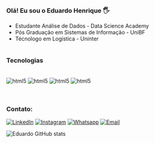 ### Olá! Eu sou o Eduardo Henrique 🖐️

- Estudante Análise de Dados - Data Science Academy
- Pós Graduação em Sistemas de Informação - UniBF
- Técnologo em Logística - Uninter

#

### Tecnologias
<div style="display: inline_block"><br/>
  <img align="center" alt="html5" src="https://img.shields.io/badge/Python-14354C?style=for-the-badge&logo=python&logoColor=white" />
    <img align="center" alt="html5" src="https://img.shields.io/badge/MySQL-00000F?style=for-the-badge&logo=mysql&logoColor=white" />
  <img align="center" alt="html5" src="https://img.shields.io/badge/PowerBI-F2C811?style=for-the-badge&logo=Power%20BI&logoColor=white" />
  <img align="center" alt="html5" src="https://img.shields.io/badge/Microsoft_Excel-217346?style=for-the-badge&logo=microsoft-excel&logoColor=white" />
  </div><br/>
  
#

### Contato:
[![LinkedIn](https://img.shields.io/badge/LinkedIn-0077B5?style=for-the-badge&logo=linkedin&logoColor=white)](https://www.linkedin.com/in/eduardohenrique9/)
[![Instagram](https://img.shields.io/badge/Instagram-E4405F?style=for-the-badge&logo=instagram&logoColor=white)](https://instagram.com/e.duardoh)
[![Whatsapp](	https://img.shields.io/badge/WhatsApp-25D366?style=for-the-badge&logo=whatsapp&logoColor=white)](https://api.whatsapp.com/send?phone=5534998319082)
[![Email](https://img.shields.io/badge/Microsoft_Outlook-0078D4?style=for-the-badge&logo=microsoft-outlook&logoColor=white)](https://criarmeulink.com.br/u/1641683993)


![Eduardo GitHub stats](https://github-readme-stats.vercel.app/api?username=Eduardo-Analytics&show_icons=true&theme=onedark)



 

  
